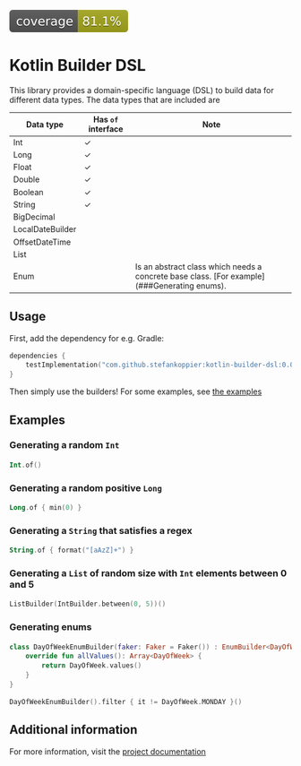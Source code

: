![Coverage](.github/badges/jacoco.svg)

# Kotlin Builder DSL
This library provides a domain-specific language (DSL) to build data for different data types.
The data types that are included are

| Data type        | Has `of` interface | Note                                                                                        |
|------------------|--------------------|---------------------------------------------------------------------------------------------|
| Int              | &check;            |                                                                                             |
| Long             | &check;            |                                                                                             |
| Float            | &check;            |                                                                                             |
| Double           | &check;            |                                                                                             |
| Boolean          | &check;            |                                                                                             |
| String           | &check;            |                                                                                             |
| BigDecimal       |                    |                                                                                             |
| LocalDateBuilder |                    |                                                                                             |
| OffsetDateTime   |                    |                                                                                             |
| List             |                    |                                                                                             |
| Enum             |                    | Is an abstract class which needs a concrete base class. [For example](###Generating enums). |

## Usage
First, add the dependency for e.g. Gradle:
```kotlin
dependencies {
    testImplementation("com.github.stefankoppier:kotlin-builder-dsl:0.0.1")
}
```
Then simply use the builders! For some examples, see [the examples](##Examples) 

## Examples

### Generating a random `Int`
```kotlin
Int.of()
```

### Generating a random positive `Long`
```kotlin
Long.of { min(0) }
```

### Generating a `String` that satisfies a regex
```kotlin
String.of { format("[aAzZ]+") }
```

### Generating a `List` of random size with `Int` elements between 0 and 5
```kotlin
ListBuilder(IntBuilder.between(0, 5))()
```

### Generating enums

```kotlin
class DayOfWeekEnumBuilder(faker: Faker = Faker()) : EnumBuilder<DayOfWeek> {
    override fun allValues(): Array<DayOfWeek> {
        return DayOfWeek.values()
    }
}
```

```kotlin
DayOfWeekEnumBuilder().filter { it != DayOfWeek.MONDAY }()
```

## Additional information
For more information, visit the [project documentation](https://stefankoppier.github.io/kotlin-builder-dsl/)